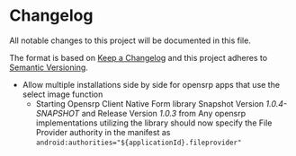 # Changelog
All notable changes to this project will be documented in this file.

The format is based on [Keep a Changelog](http://keepachangelog.com/en/1.0.0/)
and this project adheres to [Semantic Versioning](http://semver.org/spec/v2.0.0.html).

- Allow multiple installations side by side for opensrp apps that use the select image function
  - Starting Opensrp Client Native Form library Snapshot Version *1.0.4-SNAPSHOT* and Release Version *1.0.3* from Any opensrp implementations utilizing the library should now specify the File Provider authority in the manifest as
     `android:authorities="${applicationId}.fileprovider"`

